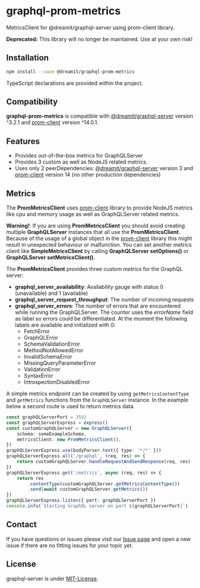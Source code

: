 # graphql-prom-metrics

MetricsClient for @dreamit/graphql-server using prom-client library.

**Deprecated:**
This library will no longer be maintained. Use at your own risk!

## Installation

```sh
npm install --save @dreamit/graphql-prom-metrics
```

TypeScript declarations are provided within the project.

## Compatibility

**graphql-prom-metrics** is compatible with [@dreamit/graphql-server][1] version ^3.2.1 and [prom-client][2] version ^14.0.1.

## Features

- Provides out-of-the-box metrics for GraphQLServer
- Provides 3 custom as well as NodeJS related metrics.
- Uses only 2 peerDependencies: [@dreamit/graphql-server][1] version 3 and [prom-client][2] version 14 (no other production
  dependencies)

## Metrics

The **PromMetricsClient** uses [prom-client][2] library to provide NodeJS metrics like cpu and memory usage as well as GraphQLServer related metrics.

**Warning!**:
If you are using **PromMetricsClient** you should avoid creating multiple **GraphQLServer** instances that all use the **PromMetricsClient**. Because of the usage of a global object in the [prom-client][2] library this might result in unexpected behaviour or malfunction. You can set another metrics client like **SimpleMetricsClient** by calling **GraphQLServer setOptions()** or **GraphQLServer setMetricsClient()**.

The **PromMetricsClient** provides three custom metrics for the GraphQL server:

- **graphql_server_availability**: Availability gauge with status 0 (unavailable) and 1 (available)
- **graphql_server_request_throughput**: The number of incoming requests
- **graphql_server_errors**: The number of errors that are encountered while running the GraphQLServer. The counter uses
  the _errorName_ field as label so errors could be differentiated. At the moment the following labels are available and
  initialized with 0:
    - FetchError
    - GraphQLError
    - SchemaValidationError
    - MethodNotAllowedError
    - InvalidSchemaError
    - MissingQueryParameterError
    - ValidationError
    - SyntaxError
    - IntrospectionDisabledError

A simple metrics endpoint can be created by using `getMetricsContentType` and `getMetrics` functions from
the `GraphQLServer` instance. In the example below a second route is used to return metrics data.

```typescript
const graphQLServerPort = 3592
const graphQLServerExpress = express()
const customGraphQLServer = new GraphQLServer({
    schema: someExampleSchema,
    metricsClient: new PromMetricsClient(),
})
graphQLServerExpress.use(bodyParser.text({ type: '*/*' }))
graphQLServerExpress.all('/graphql', (req, res) => {
    return customGraphQLServer.handleRequestAndSendResponse(req, res)
})
graphQLServerExpress.get('/metrics', async (req, res) => {
    return res
        .contentType(customGraphQLServer.getMetricsContentType())
        .send(await customGraphQLServer.getMetrics())
})
graphQLServerExpress.listen({ port: graphQLServerPort })
console.info(`Starting GraphQL server on port ${graphQLServerPort}`)
```

## Contact

If you have questions or issues please visit our [Issue page](https://github.com/dreamit-de/graphql-prom-metrics/issues)
and open a new issue if there are no fitting issues for your topic yet.

## License

graphql-server is under [MIT-License](./LICENSE).

[1]: https://github.com/dreamit-de/graphql-server
[2]: https://github.com/siimon/prom-client
